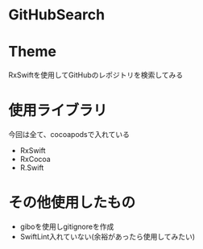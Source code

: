 # GitHubSearch

# Theme
RxSwiftを使用してGitHubのレポジトリを検索してみる

# 使用ライブラリ
今回は全て、cocoapodsで入れている
- RxSwift
- RxCocoa
- R.Swift

# その他使用したもの
- giboを使用しgitignoreを作成
- SwiftLint入れていない(余裕があったら使用してみたい)
